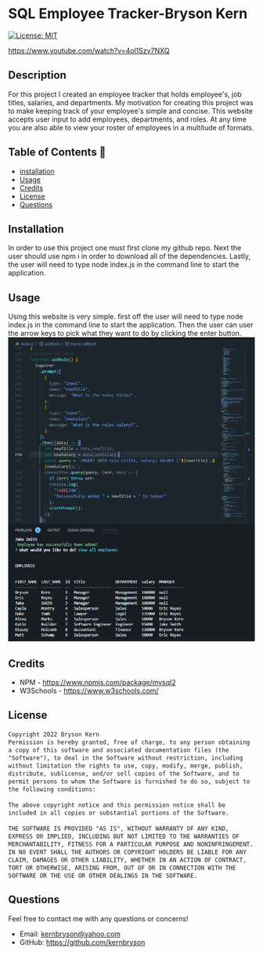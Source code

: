 # SQL Employee Tracker-Bryson Kern

[![License: MIT](https://img.shields.io/badge/License-MIT-yellow.svg)](https://opensource.org/licenses/MIT)

https://www.youtube.com/watch?v=4ol1Szv7NXQ

## Description

For this project I created an employee tracker that holds employee's, job titles, salaries, and departments. My motivation for creating this project was to make keeping track of your employee's simple and concise. This website accepts user input to add employees, departments, and roles. At any time you are also able to view your roster of employees in a multitude of formats.

## Table of Contents 🧙

- [installation](#installation)
- [Usage](#usage)
- [Credits](#credits)
- [License](#license)
- [Questions](#Questions)

## Installation

In order to use this project one must first clone my github repo. Next the user should use npm i in order to download all of the dependencies. Lastly, the user will need to type node index.js in the command line to start the application.

## Usage

Using this website is very simple. first off the user will need to type node index.js in the command line to start the application. Then the user can user the arrow keys to pick what they want to do by clicking the enter button.
![code](/images/example.png)

## Credits

- NPM - https://www.npmjs.com/package/mysql2
- W3Schools - https://www.w3schools.com/

## License

    Copyright 2022 Bryson Kern
    Permission is hereby granted, free of charge, to any person obtaining a copy of this software and associated documentation files (the "Software"), to deal in the Software without restriction, including without limitation the rights to use, copy, modify, merge, publish, distribute, sublicense, and/or sell copies of the Software, and to permit persons to whom the Software is furnished to do so, subject to the following conditions:

    The above copyright notice and this permission notice shall be included in all copies or substantial portions of the Software.

    THE SOFTWARE IS PROVIDED "AS IS", WITHOUT WARRANTY OF ANY KIND, EXPRESS OR IMPLIED, INCLUDING BUT NOT LIMITED TO THE WARRANTIES OF MERCHANTABILITY, FITNESS FOR A PARTICULAR PURPOSE AND NONINFRINGEMENT. IN NO EVENT SHALL THE AUTHORS OR COPYRIGHT HOLDERS BE LIABLE FOR ANY CLAIM, DAMAGES OR OTHER LIABILITY, WHETHER IN AN ACTION OF CONTRACT, TORT OR OTHERWISE, ARISING FROM, OUT OF OR IN CONNECTION WITH THE SOFTWARE OR THE USE OR OTHER DEALINGS IN THE SOFTWARE.

## Questions

Feel free to contact me with any questions or concerns!

- Email: kernbryson@yahoo.com
- GitHub: https://github.com/kernbryson

